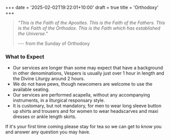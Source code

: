 +++
date = '2025-02-02T19:22:01+10:00'
draft = true
title = 'Orthodoxy'
+++

> *"This is the Faith of the Apostles. This is the Faith of the Fathers. This is the Faith of the Orthodox. This is the Faith which has established the Universe."*
>
>--- from the Sunday of Orthodoxy





### What to Expect

- Our services are longer than some may expect that have a background in other denominations, Vespers is usually just over 1 hour in length and the Divine Liturgy around 2 hours.
- We do not have pews, though newcomers are welcome to use the available seating.
- Our services are performed acapella, without any accompanying instruments, in a liturgical responsary style.
- It is customary, but not mandatory, for men to wear long sleeve button up shirts and trousers and for women to wear headscarves and maxi dresses or ankle length skirts.

If it's your first time coming please stay for tea so we can get to know you and answer any question you may have. 